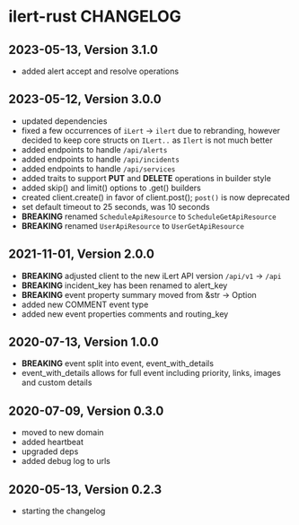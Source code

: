 # ilert-rust CHANGELOG

## 2023-05-13, Version 3.1.0

* added alert accept and resolve operations

## 2023-05-12, Version 3.0.0

* updated dependencies
* fixed a few occurrences of `iLert` -> `ilert` due to rebranding, however decided to keep core structs on `ILert..` as `Ilert` is not much better
* added endpoints to handle `/api/alerts`
* added endpoints to handle `/api/incidents`
* added endpoints to handle `/api/services`
* added traits to support **PUT** and **DELETE** operations in builder style
* added skip() and limit() options to .get() builders
* created client.create() in favor of client.post(); `post()` is now deprecated
* set default timeout to 25 seconds, was 10 seconds
* **BREAKING** renamed `ScheduleApiResource` to `ScheduleGetApiResource`
* **BREAKING** renamed `UserApiResource` to `UserGetApiResource`

## 2021-11-01, Version 2.0.0

* **BREAKING** adjusted client to the new iLert API version `/api/v1` -> `/api`
* **BREAKING** incident_key has been renamed to alert_key
* **BREAKING** event property summary moved from &str -> Option<String>
* added new COMMENT event type
* added new event properties comments and routing_key

## 2020-07-13, Version 1.0.0

* **BREAKING** event split into event, event_with_details
* event_with_details allows for full event including priority, links, images and custom details

## 2020-07-09, Version 0.3.0

* moved to new domain
* added heartbeat
* upgraded deps
* added debug log to urls

## 2020-05-13, Version 0.2.3

* starting the changelog